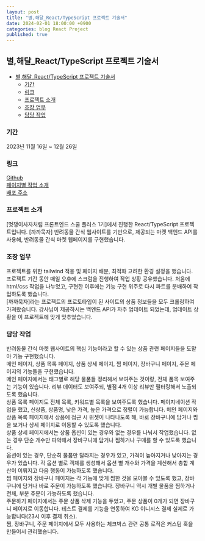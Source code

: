 ```yaml
---
layout: post
title: "별,해달_React/TypeScript 프로젝트 기술서"
date: 2024-02-01 18:00:00 +0900
categories: blog React Project
published: true
---
```


## 별,해달\_React/TypeScript 프로젝트 기술서

- [별,해달\_React/TypeScript 프로젝트 기술서](#별해달_reacttypescript-프로젝트-기술서)
  - [기간](#기간)
  - [링크](#링크)
  - [프로젝트 소개](#프로젝트-소개)
  - [조장 업무](#조장-업무)
  - [담당 작업](#담당-작업)

### 기간

2023년 11월 16일 ~ 12월 26일

### 링크

[Github][]  
[페이지별 작업 소개][]  
[배포 주소][]

### 프로젝트 소개

[멋쟁이사자처럼 프론트엔드 스쿨 플러스 1기]에서 진행한 React/TypeScript 프로젝트입니다. [까까묵자] 반려동물 간식 웹사이트를 기반으로, 제공되는 마켓 백엔드 API를 사용해, 반려동물 간식 마켓 웹페이지를 구현했습니다.

### 조장 업무

프로젝트를 위한 tailwind 적용 및 페이지 배분, 최적화 고려한 환경 설정을 했습니다.  
프로젝트 기간 동안 매일 오후에 스크럼을 진행하여 작업 상황 공유했습니다. 처음에 html/css 작업을 나누었고, 구현한 이후에는 기능 구현 위주로 다시 파트를 분배하여 작업하도록 했습니다.  
[까까묵자]라는 프로젝트의 프로토타입이 된 사이트의 상품 정보들을 모두 크롤링하여 가져왔습니다. 강사님이 제공하시는 백엔드 API가 자주 업데이트 되었는데, 업데이트 상황을 이 프로젝트에 맞게 맞추었습니다.

### 담당 작업

반려동물 간식 마켓 웹사이트의 핵심 기능이라고 할 수 있는 상품 관련 페이지들을 도맡아 기능 구현했습니다.  
메인 페이지, 상품 목록 페이지, 상품 상세 페이지, 찜 페이지, 장바구니 페이지, 주문 페이지의 기능들을 구현했습니다.  
메인 페이지에서는 태그별로 해당 물품들 정리해서 보여주는 것이랑, 전체 품목 보여주는 기능이 있습니다. 리뷰 데이터도 보여주되, 별점 4개 이상 리뷰만 필터링해서 노출되도록 했습니다.  
상품 목록 페이지도 전체 목록, 키워드별 목록을 보여주도록 했습니다. 페이지네이션 작업을 했고, 신상품, 상품명, 낮은 가격, 높은 가격으로 정렬이 가능합니다. 메인 페이지와 상품 목록 페이지에서 상품에 접근 시 위젯이 나타나도록 해, 바로 장바구니에 담거나 찜을 보거나 상세 페이지로 이동할 수 있도록 했습니다.  
상품 상세 페이지에서는 상품 옵션이 있는 경우와 없는 경우를 나눠서 작업했습니다. 없는 경우 단순 개수만 파악해서 장바구니에 담거나 찜하거나 구매를 할 수 있도록 했습니다.  
옵션이 있는 경우, 단순히 물품만 달라지는 경우가 있고, 가격이 높아지거나 낮아지는 경우가 있습니다. 각 옵션 별로 객체를 생성해서 옵션 별 개수와 가격을 계산해서 총합 계산이 이뤄지고 다음 행동이 가능하도록 했습니다.  
찜 페이지와 장바구니 페이지는 각 기능에 맞게 찜한 것을 모아볼 수 있도록 했고, 장바구니에 담거나 바로 주문이 가능하도록 했습니다. 장바구니 역시 개별 물품을 찜하거나 전체, 부분 주문이 가능하도록 했습니다.  
주문하기 페이지에서는 주문 상품 삭제 기능을 두었고, 주문 상품이 0개가 되면 장바구니 페이지로 이동합니다. 테스트 결제를 기능을 연동하여 KG 이니시스 결제 실제로 가능합니다(23시 이후 결제 취소).  
찜, 장바구니, 주문 페이지에서 모두 사용하는 체크박스 관련 공통 로직은 커스텀 훅을 만들어서 관리했습니다.

[Github]: https://github.com/likelion-plus/counting-stars-13
[배포 주소]: https://counting-stars.netlify.app/
[페이지별 작업 소개]: https://github.com/likelion-plus/counting-stars-13/wiki/%5B%ED%8E%98%EC%9D%B4%EC%A7%80%EB%B3%84-%EC%9E%91%EC%97%85-%EC%86%8C%EA%B0%9C%5D
